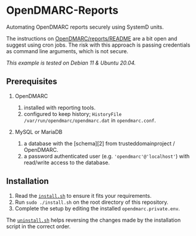 # OpenDMARC-Reports

Automating OpenDMARC reports securely using SystemD units.

The instructions on [OpenDMARC/reports/README][1] are a bit open and suggest using cron jobs.
The risk with this approach is passing credentials as command line arguments, which is not secure.

*This example is tested on Debian 11 & Ubuntu 20.04.*

## Prerequisites

1. OpenDMARC
   1. installed with reporting tools.
   1. configured to keep history; `HistoryFile /var/run/opendmarc/opendmarc.dat` in `opendmarc.conf`.

1. MySQL or MariaDB
   1. a database with the [schema][2] from trusteddomainproject / OpenDMARC.
   1. a password authenticated user (e.g. `'opendmarc'@'localhost'`) with read/write access to the database.

## Installation

1. Read the [`install.sh`](install.sh) to ensure it fits your requirements.
1. Run `sudo ./install.sh` on the root directory of this repository.
1. Complete the setup by editing the installed `opendmarc.private.env`.

The [`uninstall.sh`](uninstall.sh) helps reversing the changes made by the installation script in the correct order.

[1]: https://github.com/trusteddomainproject/OpenDMARC/blob/master/reports/README
[1]: https://github.com/trusteddomainproject/OpenDMARC/blob/master/db/schema.mysql
